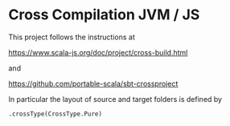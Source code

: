 
# Cross Compilation JVM / JS

This project follows the instructions at

https://www.scala-js.org/doc/project/cross-build.html

and 

https://github.com/portable-scala/sbt-crossproject


In particular the layout of source and target folders is defined by

```
.crossType(CrossType.Pure)
```

